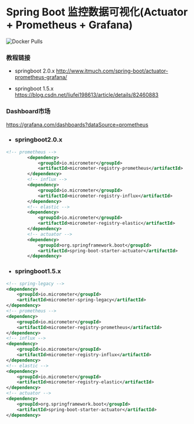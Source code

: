 # Spring Boot 监控数据可视化(Actuator + Prometheus + Grafana)

![Docker Pulls](https://img.shields.io/docker/pulls/nacos/nacos-server.svg?maxAge=60480)

### 教程链接
- springboot 2.0.x
http://www.itmuch.com/spring-boot/actuator-prometheus-grafana/

- springboot 1.5.x
https://blog.csdn.net/liufei198613/article/details/82460883



### Dashboard市场
https://grafana.com/dashboards?dataSource=prometheus


- ### springboot2.0.x
```xml
<!-- prometheus -->
        <dependency>
            <groupId>io.micrometer</groupId>
            <artifactId>micrometer-registry-prometheus</artifactId>
        </dependency>
        <!-- influx -->
        <dependency>
            <groupId>io.micrometer</groupId>
            <artifactId>micrometer-registry-influx</artifactId>
        </dependency>
        <!-- elastic -->
        <dependency>
            <groupId>io.micrometer</groupId>
            <artifactId>micrometer-registry-elastic</artifactId>
        </dependency>
        <!-- actuator -->
        <dependency>
            <groupId>org.springframework.boot</groupId>
            <artifactId>spring-boot-starter-actuator</artifactId>
        </dependency>
```

- ### springboot1.5.x
```xml
<!-- spring-legacy -->
<dependency>
    <groupId>io.micrometer</groupId>
    <artifactId>micrometer-spring-legacy</artifactId>
</dependency>
<!-- prometheus -->
<dependency>
    <groupId>io.micrometer</groupId>
    <artifactId>micrometer-registry-prometheus</artifactId>
</dependency>
<!-- influx -->
<dependency>
    <groupId>io.micrometer</groupId>
    <artifactId>micrometer-registry-influx</artifactId>
</dependency>
<!-- elastic -->
<dependency>
    <groupId>io.micrometer</groupId>
    <artifactId>micrometer-registry-elastic</artifactId>
</dependency>
<!-- actuator -->
<dependency>
    <groupId>org.springframework.boot</groupId>
    <artifactId>spring-boot-starter-actuator</artifactId>
</dependency>
```